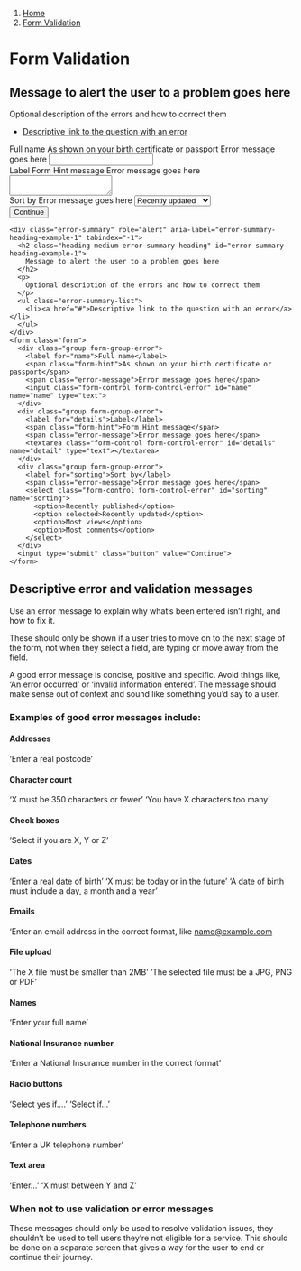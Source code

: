 1.  [Home](/design/overview)
2.  [Form Validation](#)

# Form Validation

<div class="error-summary" role="alert" aria-label="error-summary-heading-example-1" tabindex="-1">
  <h2 class="heading-medium error-summary-heading" id="error-summary-heading-example-1">
    Message to alert the user to a problem goes here
  </h2>
  <p>
    Optional description of the errors and how to correct them
  </p>
  <ul class="error-summary-list">
    <li><a href="#">Descriptive link to the question with an error</a></li>
  </ul>
</div>
<form class="form">
  <div class="group form-group-error">
    <label for="name">Full name</label>
    <span class="form-hint">As shown on your birth certificate or passport</span>
    <span class="error-message">Error message goes here</span>
    <input class="form-control form-control-error" id="name" name="name" type="text">
  </div>
  <div class="group form-group-error">
    <label for="details">Label</label>
    <span class="form-hint">Form Hint message</span>
    <span class="error-message">Error message goes here</span>
    <textarea class="form-control form-control-error" id="details" name="detail" type="text"></textarea>
  </div>
  <div class="group form-group-error">
    <label for="sorting">Sort by</label>
    <span class="error-message">Error message goes here</span>
    <select class="form-control form-control-error" id="sorting" name="sorting">
      <option>Recently published</option>
      <option selected>Recently updated</option>
      <option>Most views</option>
      <option>Most comments</option>
    </select>
  </div>
  <input type="submit" class="button" value="Continue">
</form>

    <div class="error-summary" role="alert" aria-label="error-summary-heading-example-1" tabindex="-1">
      <h2 class="heading-medium error-summary-heading" id="error-summary-heading-example-1">
        Message to alert the user to a problem goes here
      </h2>
      <p>
        Optional description of the errors and how to correct them
      </p>
      <ul class="error-summary-list">
        <li><a href="#">Descriptive link to the question with an error</a></li>
      </ul>
    </div>
    <form class="form">
      <div class="group form-group-error">
        <label for="name">Full name</label>
        <span class="form-hint">As shown on your birth certificate or passport</span>
        <span class="error-message">Error message goes here</span>
        <input class="form-control form-control-error" id="name" name="name" type="text">
      </div>
      <div class="group form-group-error">
        <label for="details">Label</label>
        <span class="form-hint">Form Hint message</span>
        <span class="error-message">Error message goes here</span>
        <textarea class="form-control form-control-error" id="details" name="detail" type="text"></textarea>
      </div>
      <div class="group form-group-error">
        <label for="sorting">Sort by</label>
        <span class="error-message">Error message goes here</span>
        <select class="form-control form-control-error" id="sorting" name="sorting">
          <option>Recently published</option>
          <option selected>Recently updated</option>
          <option>Most views</option>
          <option>Most comments</option>
        </select>
      </div>
      <input type="submit" class="button" value="Continue">
    </form>
    
 
## Descriptive error and validation messages
    
Use an error message to explain why what’s been entered isn’t right, and how to fix it. 

These should only be shown if a user tries to move on to the next stage of the form, not when they select a field, are typing or move away from the field. 

A good error message is concise, positive and specific. Avoid things like, ‘An error occurred’ or ‘invalid information entered’. The message should make sense out of context and sound like something you’d say to a user. 

### Examples of good error messages include:

#### Addresses
‘Enter a real postcode’
#### Character count
‘X must be 350 characters or fewer’
‘You have X characters too many’
#### Check boxes
‘Select if you are X, Y or Z’
#### Dates
‘Enter a real date of birth’
‘X must be today or in the future’
‘A date of birth must include a day, a month and a year’
#### Emails
‘Enter an email address in the correct format, like name@example.com
#### File upload
‘The X file must be smaller than 2MB’
‘The selected file must be a JPG, PNG or PDF’
#### Names
‘Enter your full name’
#### National Insurance number
‘Enter a National Insurance number in the correct format’
#### Radio buttons
‘Select yes if….’
‘Select if…’
#### Telephone numbers
‘Enter a UK telephone number’
#### Text area
‘Enter…’
‘X must between Y and Z’

### When not to use validation or error messages

These messages should only be used to resolve validation issues, they shouldn’t be used to tell users they’re not eligible for a service. This should be done on a separate screen that gives a way for the user to end or continue their journey. 
